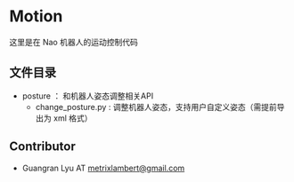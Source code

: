 # Motion

这里是在 Nao 机器人的运动控制代码



## 文件目录

* posture ： 和机器人姿态调整相关API
  * change_posture.py : 调整机器人姿态，支持用户自定义姿态（需提前导出为 xml 格式） 



## Contributor

* Guangran Lyu AT metrixlambert@gmail.com

